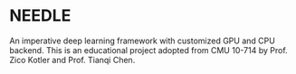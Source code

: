 # NEEDLE
An imperative deep learning framework with customized GPU and CPU backend. This is an educational project adopted from CMU 10-714 by Prof. Zico Kotler and Prof. Tianqi Chen.